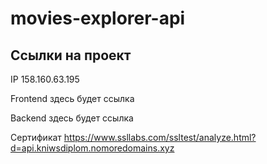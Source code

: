 # movies-explorer-api

## Ссылки на проект

IP 158.160.63.195

Frontend здесь будет ссылка

Backend здесь будет ссылка

Сертификат https://www.ssllabs.com/ssltest/analyze.html?d=api.kniwsdiplom.nomoredomains.xyz
